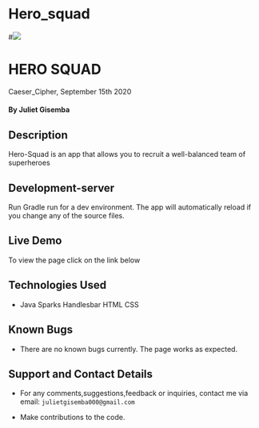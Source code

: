 # Hero_squad
#<img src="images/Screenshot.png">
# HERO SQUAD
Caeser_Cipher, September 15th 2020
#### By **Juliet Gisemba**

## Description
Hero-Squad is an app that allows you to recruit a well-balanced team of superheroes

## Development-server
Run Gradle run for a dev environment. The app will automatically reload if you change any of the source files.



## Live Demo
To view the page click on the link below

## Technologies Used
- Java Sparks Handlesbar HTML CSS

## Known Bugs
- There are no known bugs currently. The page works as expected.

## Support and Contact Details
- For any comments,suggestions,feedback or inquiries, contact me via email: `julietgisemba000@gmail.com`


- Make contributions to the code.
